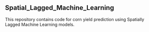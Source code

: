 ## Spatial_Lagged_Machine_Learning

This repository contains code for corn yield prediction using Spatially Lagged Machine Learning models.
